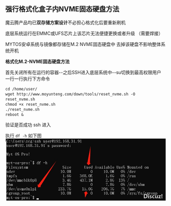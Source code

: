## 强行格式化盒子内NVME固态硬盘方法

魔云腾产品均已**双存储方案设计**不必担心格式化后要重新刷机

底层系统运行在EMMC或UFS芯片上该芯片无法便捷更换或者升级 （需要焊接）

MYTOS安卓系统与镜像都存储在M.2 NVME固态硬盘中 去掉该硬盘不影响整体系统开机

**格式化M.2-NVME固态硬盘方法**

首先关闭所有在运行的容器--之后SSH进入底层系统中--su切换到最高权限用户 一行一行执行下方命令

```
cd /home/user/
wget http://www.moyunteng.com/down/tools/reset_nvme.sh -O reset_nvme.sh
chmod +x reset_nvme.sh
./reset_nvme.sh
reboot &
```

验证是否成功
ssh 进入 

执行 `df -h` 如下图
![img](/img/gsh.png)